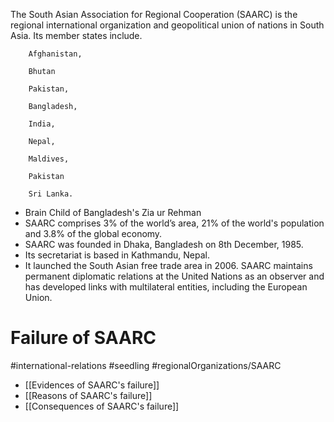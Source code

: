 The South Asian Association for Regional Cooperation (SAARC) is the regional international organization and geopolitical union of nations in South Asia. Its member states include.

		Afghanistan,

		Bhutan

		Pakistan,

		Bangladesh,

		India,

		Nepal,

		Maldives,

		Pakistan

		Sri Lanka.
- Brain Child of Bangladesh's Zia ur Rehman
-   SAARC comprises 3% of the world’s area, 21% of the world&#39;s population and 3.8% of the global economy. 
- SAARC was founded in Dhaka, Bangladesh on 8th December, 1985.
-   Its secretariat is based in Kathmandu, Nepal. 
-   It launched the South Asian free trade area in 2006. SAARC maintains permanent diplomatic relations at the United Nations as an observer and has developed links with multilateral entities, including the European Union.

# Failure of SAARC
#international-relations #seedling  #regionalOrganizations/SAARC 
 
- [[Evidences of SAARC's failure]]
-  [[Reasons of SAARC's failure]]
-  [[Consequences of SAARC's failure]]